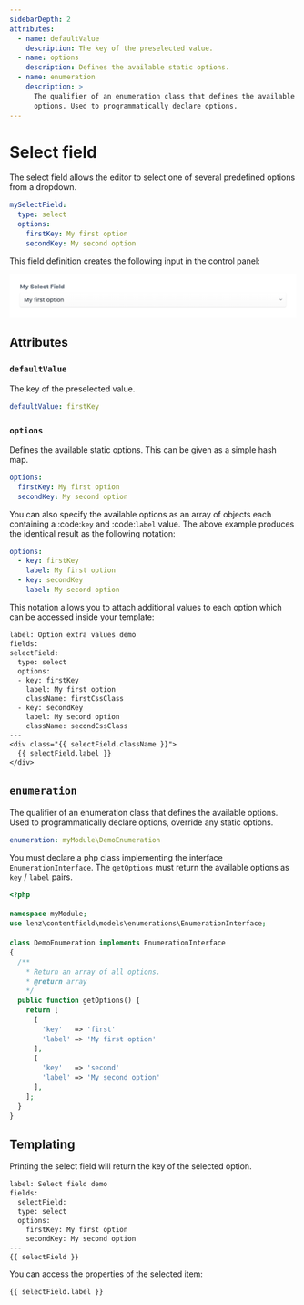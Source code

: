 ```yaml
---
sidebarDepth: 2
attributes:
  - name: defaultValue
    description: The key of the preselected value.
  - name: options
    description: Defines the available static options.
  - name: enumeration
    description: >
      The qualifier of an enumeration class that defines the available
      options. Used to programmatically declare options.
---
```


# Select field

The select field allows the editor to select one of several predefined
options from a dropdown.

```yaml
mySelectField:
  type: select
  options:
    firstKey: My first option
    secondKey: My second option
```

This field definition creates the following input in the control panel:

![A select field in the control panel](./images/select-field-01.png)

## Attributes

<tcf-field-attribs :attributes="$page.frontmatter.attributes" />

### `defaultValue`

The key of the preselected value.

```yaml
defaultValue: firstKey
```

### `options`

Defines the available static options. This can be given as a simple hash map.

```yaml
options:
  firstKey: My first option
  secondKey: My second option
```

You can also specify the available options as an array of objects each
containing a :code:`key` and :code:`label` value. The above example
produces the identical result as the following notation:

```yaml
options:
  - key: firstKey
    label: My first option
  - key: secondKey
    label: My second option
```

This notation allows you to attach additional values to each option which
can be accessed inside your template:

```twig
label: Option extra values demo
fields:
selectField:
  type: select
  options:
  - key: firstKey
    label: My first option
    className: firstCssClass
  - key: secondKey
    label: My second option
    className: secondCssClass
---
<div class="{{ selectField.className }}">
  {{ selectField.label }}
</div>
```

## `enumeration`

The qualifier of an enumeration class that defines the available
options. Used to programmatically declare options, override any
static options.

```yaml
enumeration: myModule\DemoEnumeration
```

You must declare a php class implementing the interface
`EnumerationInterface`. The `getOptions` must return
the available options as `key` / `label` pairs.

```php
<?php

namespace myModule;
use lenz\contentfield\models\enumerations\EnumerationInterface;

class DemoEnumeration implements EnumerationInterface
{
  /**
    * Return an array of all options.
    * @return array
    */
  public function getOptions() {
    return [
      [
        'key'   => 'first'
        'label' => 'My first option'
      ],
      [
        'key'   => 'second'
        'label' => 'My second option'
      ],
    ];
  }
}
```

## Templating

Printing the select field will return the key of the selected option.

```twig
label: Select field demo
fields:
  selectField:
  type: select
  options:
    firstKey: My first option
    secondKey: My second option
---
{{ selectField }}
```

You can access the properties of the selected item:

```twig
{{ selectField.label }}
```
